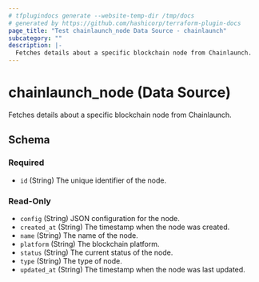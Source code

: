 ```yaml
---
# tfplugindocs generate --website-temp-dir /tmp/docs
# generated by https://github.com/hashicorp/terraform-plugin-docs
page_title: "Test chainlaunch_node Data Source - chainlaunch"
subcategory: ""
description: |-
  Fetches details about a specific blockchain node from Chainlaunch.
---
```


# chainlaunch_node (Data Source)

Fetches details about a specific blockchain node from Chainlaunch.



<!-- schema generated by tfplugindocs -->
## Schema

### Required

- `id` (String) The unique identifier of the node.

### Read-Only

- `config` (String) JSON configuration for the node.
- `created_at` (String) The timestamp when the node was created.
- `name` (String) The name of the node.
- `platform` (String) The blockchain platform.
- `status` (String) The current status of the node.
- `type` (String) The type of node.
- `updated_at` (String) The timestamp when the node was last updated.
